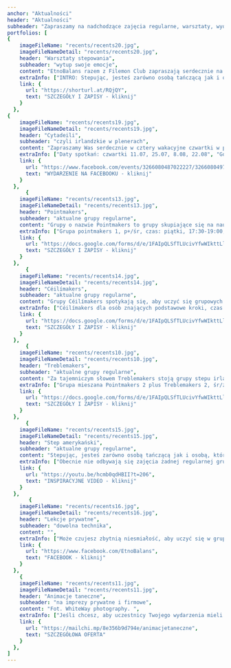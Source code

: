 ```yaml
---
anchor: "Aktualności"
header: "Aktualności"
subheader: "Zapraszamy na nadchodzące zajęcia regularne, warsztaty, wydarzenia, projekty."
portfolios: [
{
    imageFileName: "recents/recents20.jpg",
    imageFileNameDetail: "recents/recents20.jpg",
    header: "Warsztaty stepowania",
    subheader: "wytup swoje emocje",
    content: "EtnoBalans razem z Filemon Club zapraszają serdecznie na wakacyjne warsztaty stepowania. Plan jest taki, aby warsztaty stały się regularnym punktem programu. Mamy nadzieję, że zawitają do nas zarówno zupełnie nowe twarze, jak i dawno nie widziane dusze.",
    extraInfo: ["INTRO: Stepując, jesteś zarówno osobą tańczącą jak i osobą, która tworzy muzykę, a dokładniej sekcję perkusyjną. Co oznacza podwójną przyjemność! Podczas naszych warsztatów nie zabraknie czasu na gruntowną rozgrzewkę cielesną i ćwiczenia umuzykalniające. Skupimy się jak to zwykle bywa na technice, aby poszczególne kroki i elementy stawały się integralnymi elementami języka Waszego ciała i żeby można było puszczać myślenie i płynąć razem z muzyką. A potem zgodnie z Waszymi życzeniami poświęcimy czas na choreografię lub improwizację (albo i jedno i drugie). ", "KIEDY: weekend 20-21 lipca 2024, 10:00-14:30", "POZIOMY ZAJĘĆ: Grupa A, czyli podstawy Absolutne oraz Grupa O, czyli Opanowane podstawy stepu lub/i Otwartość na doświadczenie poparta Otańczeniem w innych technikach", "MIEJSCE: Filemon Club, Os. Sobieskiego 103, Poznań", "PRZEWODNICZKA: Magdalena Mak-Jeszka"],
    link: {
      url: "https://shorturl.at/RQjQY",
      text: "SZCZEGÓŁY I ZAPISY - kliknij"
    }
  }, 
{
    imageFileName: "recents/recents19.jpg",
    imageFileNameDetail: "recents/recents19.jpg",
    header: "Cytadeili",
    subheader: "czyli irlandzkie w plenerach",
    content: "Zapraszamy Was serdecznie w cztery wakacyjne czwartki w plenery na wspólne tańczenie!",
    extraInfo: ["Daty spotkań: czwartki 11.07, 25.07, 8.08, 22.08", "Godzina: 18:00-20:00", "Inwestycja: symboliczne 10 zł", "Punkt zbiorczy: tradycyjnie Dzwon Pokoju i Przyjaźni Między Narodami"],
    link: {
      url: "https://www.facebook.com/events/3266080487022227/3266080497022226?ref=newsfeed",
      text: "WYDARZENIE NA FACEBOOKU - kliknij"
    }
  }, 
      {
    imageFileName: "recents/recents13.jpg",
    imageFileNameDetail: "recents/recents13.jpg",
    header: "Pointmakers",
    subheader: "aktualne grupy regularne",
    content: "Grupy o nazwie Pointmakers to grupy skupiające się na nauce solowego tańca irlandzkiego w miękkich butach. Tańczony na śródstopiu sprawia wrażenie bardzo lekkiego i zwiewnego. Kroki obfitują w precyzyjne pozycje stóp, podnoszenia nóg i podskoki. Taniec ten na pewno ćwiczy kondycję, wspiera elastyczność i doenergetyzowuje.",
    extraInfo: ["Grupa pointmakers 1, p+/śr, czas: piątki, 17:30-19:00, miejsce: STA, Ratajczaka 18, Poznań", "Grupa pointmakers 2 (plus Treblemakers), śr/zaaw, czas: środy, 17:30-19:30, miejsce: STA, Ratajczaka 18, Poznań", "Na zajęcia warto zabrać: wygodne ciuchy i lekkie buty, wodę.", "Jeśli nie ma grupy na Twoim poziomie, daj nam znać, że interesuje Cię nauka. Jeśli w najbliższym czasie nie otworzymy grupy, zawsze możesz skorzystać z lekcji indywidualnych lub zainicjować własną grupę, zbierając przyjaciół."],
    link: {
      url: "https://docs.google.com/forms/d/e/1FAIpQLSfTLUcivYfwWIkttLlFtj0XpoOfM_IJrTLGh0Hb1ZVkayWuXw/viewform",
      text: "SZCZEGÓŁY I ZAPISY - kliknij"
    }
  },  
      {
    imageFileName: "recents/recents14.jpg",
    imageFileNameDetail: "recents/recents14.jpg",
    header: "Céilímakers",
    subheader: "aktualne grupy regularne",
    content: "Grupy Céilímakers spotykają się, aby uczyć się grupowych tańców irlandzkich (céilí oraz setów). Czasem zdarzają się tutaj także wtręty z innych regionów związanych z celtycką kulturą. Na zajęciach nie brakuje dobrej zabawy, socjalizacji, integracji i ... potu :)",
    extraInfo: ["Céilímakers dla osób znających podstawowe kroki, czas: piątki 19:00-21:00, miejsce: STA, Ratajczaka 18, Poznań", "Na zajęcia warto zabrać: wygodne ciuchy i lekkie buty, wodę.", "Jeśli nie ma grupy na Twoim poziomie, daj nam znać, że interesuje Cię nauka. Jeśli w najbliższym czasie nie otworzymy grupy, zawsze możesz skorzystać z lekcji indywidualnych lub zainicjować własną grupę, zbierając przyjaciół."],
    link: {
      url: "https://docs.google.com/forms/d/e/1FAIpQLSfTLUcivYfwWIkttLlFtj0XpoOfM_IJrTLGh0Hb1ZVkayWuXw/viewform",
      text: "SZCZEGÓŁY I ZAPISY - kliknij"
    }
  },
      {
    imageFileName: "recents/recents10.jpg",
    imageFileNameDetail: "recents/recents10.jpg",
    header: "Treblemakers",
    subheader: "aktualne grupy regularne",
    content: "Za tajemniczym słowem Treblemakers stoją grupy stepu irlandzkiego, a słowo treble oznacza jeden z podstawowych kroków w stepowaniu. Nasz styl uczenia opiera się przede wszystkim na przykładaniu uwagi do rytmu i szukaniu wygody dostosowanej do własnego ciała. Tańczymy solo, ale jednocześnie, a współbrzmienie w grupie to niesamowicie budujące doświadczenie, które porusza i buduje więź.",
    extraInfo: ["Grupa mieszana Pointmakers 2 plus Treblemakers 2, śr/zaaw, czas: środy, 17:30-19:30, miejsce: STA, Ratajczaka 18, Poznań", "Na zajęcia warto zabrać: wygodne ciuchy, buty do stepu lub półbuty na twardej podeszwie, wodę.", "Jeśli nie ma grupy na Twoim poziomie, daj nam znać, że interesuje Cię nauka. Jeśli w najbliższym czasie nie otworzymy grupy, zawsze możesz skorzystać z lekcji indywidualnych lub zainicjować własną grupę, zbierając przyjaciół."],
    link: {
      url: "https://docs.google.com/forms/d/e/1FAIpQLSfTLUcivYfwWIkttLlFtj0XpoOfM_IJrTLGh0Hb1ZVkayWuXw/viewform",
      text: "SZCZEGÓŁY I ZAPISY - kliknij"
    }
  },
      {
    imageFileName: "recents/recents15.jpg",
    imageFileNameDetail: "recents/recents15.jpg",
    header: "Step amerykański",
    subheader: "aktualne grupy regularne",
    content: "Stepując, jesteś zarówno osobą tańczącą jak i osobą, która tworzy muzykę, a dokładniej sekcję perkusyjną. Podczas zajęć uczymy się zarówno gotowych sekwencji i choreografii, jak i improwizacji, która pozwala popłynąć naszym wewnętrznym impulsom.",
    extraInfo: ["Obecnie nie odbywają się zajęcia żadnej regularnej grupy.", "Jeśli nie ma grupy na Twoim poziomie, daj nam znać, że interesuje Cię nauka. Jeśli w najbliższym czasie nie otworzymy grupy, zawsze możesz skorzystać z lekcji indywidualnych lub zainicjować własną grupę, zbierając przyjaciół."],
    link: {
      url: "https://youtu.be/hcmb0qdHBII?t=206",
      text: "INSPIRACYJNE VIDEO - kliknij"
    }
  },
       {
    imageFileName: "recents/recents16.jpg",
    imageFileNameDetail: "recents/recents16.jpg",
    header: "Lekcje prywatne",
    subheader: "dowolna technika",
    content: "",
    extraInfo: ["Może czujesz zbytnią niesmiałość, aby uczyć się w grupie. Może chcesz nauczyć się czegoś bardzo konkretnego, np. choreografii, trudniejszego kroku lub sekwencji. Może trudno dopasować Ci Twój grafik do regularnych zajęć. Jakikolwiek masz cel, jesteśmy bardzo otwarci na lekcje 1:1.", "Proponujemy zajęcia: wszystkich rodzajów tańca irlandzkiego, stepu amerykańskiego, zajęcia umuzykalniające i poprawiające poczucie rytmu oraz mindful movement.", "Umówić lekcję możesz mailowo: magda@etnobalans.pl lub telefonicznie 502 582 480."],
    link: {
      url: "https://www.facebook.com/EtnoBalans",
      text: "FACEBOOK - kliknij"
    }
  },
    {
    imageFileName: "recents/recents11.jpg",
    imageFileNameDetail: "recents/recents11.jpg",
    header: "Animacje taneczne",
    subheader: "na imprezy prywatne i firmowe",
    content: "Fot. WhiteWay photography. ",
    extraInfo: ["Jeśli chcesz, aby uczestnicy Twojego wydarzenia mieli szansę lepiej się poznać, roztopić pierwsze lody, łatwiej złapać nić porozumienia, spotkajmy się. Kontakt w ruchu do dźwięków muzyki na żywo potrafi działać cuda i zbliżać bez zbędnych słów.", "Specjalizujemy się przede wszystkim w prowadzeniu animacji w klimacie irlandzkim i szkockim (tzw. ceilidh), ale chętnie proponujemy również małe wtręty m.in. z Bretanii, Izraela, USA czy Bałkanów.","Nasze animacje sprawdzają się zarówno podczas kameralnych, jak i dużych imprez (do 200 osób). Polecamy się na wesela, urodziny, wieczory panieńskie lub kawalerskie, rocznice ślubu, zjazdy rodzinne, konferencje..."],
    link: {
      url: "https://mailchi.mp/8e356b9d794e/animacjetaneczne",
      text: "SZCZEGÓŁOWA OFERTA"
    }
  },
]
---
```

